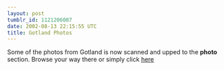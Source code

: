 ```yaml
---
layout: post
tumblr_id: 1121206087
date: 2002-08-13 22:15:55 UTC
title: Gotland Photos
---
```


Some of the photos from Gotland is now scanned and upped to the <b>photo</b> section. Browse your way there or simply click <a href="http://flajm.com/rp12/?xo=photo/Journey_-_Gotland_020802/" target="_blank">here</a>

